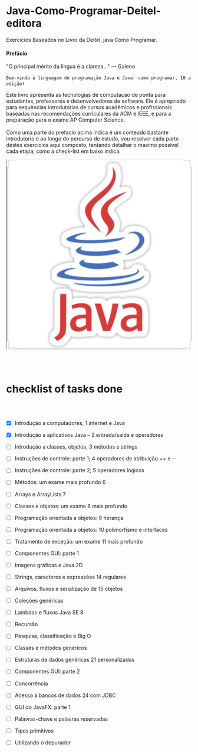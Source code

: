 # Java-Como-Programar-Deitel-editora
Exercicios Baseados no Livro da Deitel,  java Como Programar.

#### Prefácio

"O principal mérito da língua é a clareza..."
— Galeno
<br>


	Bem-vindo à linguagem de programação Java e Java: como programar, 10 a edição! 
Este livro apresenta as tecnologias de
computação de ponta para estudantes, professores e desenvolvedores de software. 
Ele é apropriado para sequências introdutórias de
cursos acadêmicos e profissionais baseadas nas recomendações curriculares da ACM e IEEE, 
e para a preparação para o exame AP Computer Science.
<br>
<br>
	Como uma parte do prefacio acima indica é um conteudo bastante introdutorio e ao longo do percurso de estudo, 
vou resolver cada parte destes exercicios aqui composto, tentando detalhar o maximo possivel cada etapa, como a check-list em baixo indica. 


	
![java image!](IMG_2634.jpg "java log")

<br>
<br>

 #  checklist of tasks done

<br>
<br>


- [x] Introdução a computadores, 1 internet e Java



- [x] Introdução a aplicativos Java – 2 entrada/saída e operadores



- [ ] Introdução a classes, objetos, 3 métodos e strings


- [ ] Instruções de controle: parte 1; 4 operadores de atribuição ++ e --


- [ ] Instruções de controle: parte 2; 5 operadores lógicos


- [ ] Métodos: um exame mais profundo 6

- [ ] Arrays e ArrayLists 7


- [ ] Classes e objetos: um exame 8 mais profundo

- [ ] Programação orientada a objetos: 9 herança


- [ ] Programação orientada a objetos: 10 polimorfismo e interfaces

- [ ] Tratamento de exceção: um exame 11 mais profundo

- [ ] Componentes GUI: parte 1

- [ ] Imagens gráficas e Java 2D

- [ ] Strings, caracteres e expressões 14 regulares

- [ ] Arquivos, fluxos e serialização de 15 objetos

- [ ] Coleções genéricas

- [ ] Lambdas e fluxos Java SE 8

- [ ] Recursão


- [ ] Pesquisa, classificação e Big O


- [ ] Classes e métodos genéricos


- [ ] Estruturas de dados genéricas 21 personalizadas


- [ ] Componentes GUI: parte 2


- [ ] Concorrência


- [ ] Acesso a bancos de dados 24 com JDBC


- [ ] GUI do JavaFX: parte 1


- [ ] Palavras-chave e palavras reservadas


- [ ] Tipos primitivos

- [ ] Utilizando o depurador



